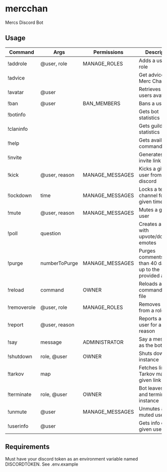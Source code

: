 # mercchan

Mercs Discord Bot

## Usage

| Command     | Args          | Permissions     | Description                                                     |
| ----------- | ------------- | --------------- | --------------------------------------------------------------- |
| !addrole    | @user, role   | MANAGE_ROLES    | Adds a user to a role                                           |
| !advice     |               |                 | Get advice from Merc Chan!                                      |
| !avatar     | @user         |                 | Retrieves given users avatar                                    |
| !ban        | @user         | BAN_MEMBERS     | Bans a user                                                     |
| !botinfo    |               |                 | Gets bot statistics                                             |
| !claninfo   |               |                 | Gets guild statistics                                           |
| !help       |               |                 | Gets available commands                                         |
| !invite     |               |                 | Generates an invite link                                        |
| !kick       | @user, reason | MANAGE_MESSAGES | Kicks a given user from discord                                 |
| !lockdown   | time          | MANAGE_MESSAGES | Locks a text channel for a given time in ms                     |
| !mute       | @user, reason | MANAGE_MESSAGES | Mutes a given user                                              |
| !poll       | question      |                 | Creates a poll with upvote/downvote emotes                      |
| !purge      | numberToPurge | MANAGE_MESSAGES | Purges comments less than 40 days old up to the provided amount |
| !reload     | command       | OWNER           | Reloads a commands .js file                                     |
| !removerole | @user, role   | MANAGE_ROLES    | Removes a user from a role                                      |
| !report     | @user, reason |                 | Reports a given user for a given reason                         |
| !say        | message       | ADMINISTRATOR   | Say a message as the bot                                        |
| !shutdown   | role, @user   | OWNER           | Shuts down bot instance                                         |
| !tarkov     | map           |                 | Fetches link to Tarkov map for given link                       |
| !terminate  | role, @user   | OWNER           | Bot leaves guild and terminates instance                        |
| !unmute     | @user         | MANAGE_MESSAGES | Unmutes a muted user                                            |
| !userinfo   | @user         |                 | Gets info on a given user                                       |

## Requirements

Must have your discord token as an environment variable named DISCORDTOKEN. See .env.example
